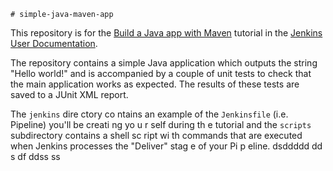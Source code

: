     # simple-java-maven-app

This repository is for the
[Build a Java app with Maven](https://jenkins.io/doc/tutorials/build-a-java-app-with-maven/)
tutorial in the [Jenkins User Documentation](https://jenkins.io/doc/).

The repository contains a simple Java application which outputs the string
"Hello world!" and is accompanied by a couple of unit tests to check that the
main application works as expected. The results of these tests are saved to a
JUnit XML report.
 
The `jenkins` dire ctory co  ntains an example of the `Jenkinsfile` (i.e. Pipeline)
you'll be creati ng yo u r self       during th e tutorial and the `scripts` subdirectory
contains a  shell sc ript   wi  th commands  that are executed when Jenkins processes
the "Deliver" stag    e of your    Pi  p eline.           dsddddd
                                           dd  s  df ddss  ss    